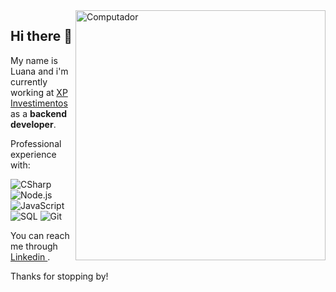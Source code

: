 <img src="https://user-images.githubusercontent.com/42539974/132101057-d2b7b154-8313-4f51-abdb-b16721ed3ca9.png" min-width="400px" max-width="400px" width="400px" align="right" alt="Computador" style="z-index: 3">
<h2> Hi there 👋 </h2>

<p align="left"> 
  My name is Luana and i'm currently working at <a href="https://www.xpi.com.br/"> XP Investimentos </a> as a <strong> backend developer</strong>.
</p>

<p align="left">
Professional experience with:
</p>

![CSharp](https://img.shields.io/badge/-CSharp-333333?style=flat&logo=csharp)
![Node.js](https://img.shields.io/badge/-Node.js-333333?style=flat&logo=node.js)
![JavaScript](https://img.shields.io/badge/-JavaScript-333333?style=flat&logo=javascript)
![SQL](https://img.shields.io/badge/-SQL-333333?style=flat&logo=microsoftsqlserver)
![Git](https://img.shields.io/badge/-Git-333333?style=flat&logo=git)

<p align="left">
You can reach me through <a href="https://www.linkedin.com/in/luana-moura-434315160/" alt="Linkedin"> Linkedin </a>.
</p>

Thanks for stopping by!
